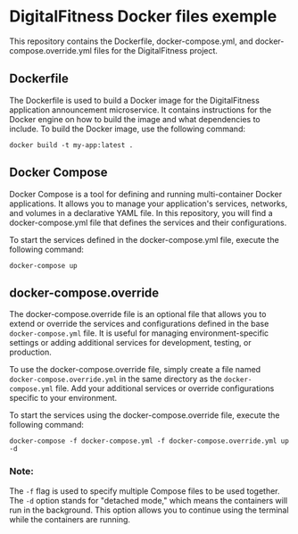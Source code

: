 # DigitalFitness Docker files exemple
This repository contains the Dockerfile, docker-compose.yml, and docker-compose.override.yml files for the DigitalFitness project.

## Dockerfile
The Dockerfile is used to build a Docker image for the DigitalFitness application announcement microservice. It contains instructions for the Docker engine on how to build the image and what dependencies to include. To build the Docker image, use the following command:

```shell
docker build -t my-app:latest .
```
## Docker Compose
Docker Compose is a tool for defining and running multi-container Docker applications. It allows you to manage your application's services, networks, and volumes in a declarative YAML file. In this repository, you will find a docker-compose.yml file that defines the services and their configurations.

To start the services defined in the docker-compose.yml file, execute the following command:
```shell
docker-compose up
```
## docker-compose.override
The docker-compose.override file is an optional file that allows you to extend or override the services and configurations defined in the base `docker-compose.yml` file. It is useful for managing environment-specific settings or adding additional services for development, testing, or production.

To use the docker-compose.override file, simply create a file named `docker-compose.override.yml` in the same directory as the `docker-compose.yml` file. Add your additional services or override configurations specific to your environment.

To start the services using the docker-compose.override file, execute the following command:
```shell
docker-compose -f docker-compose.yml -f docker-compose.override.yml up -d
```
### Note: 
The `-f` flag is used to specify multiple Compose files to be used together.
The `-d` option stands for "detached mode," which means the containers will run in the background. This option allows you to continue using the terminal while the containers are running.
